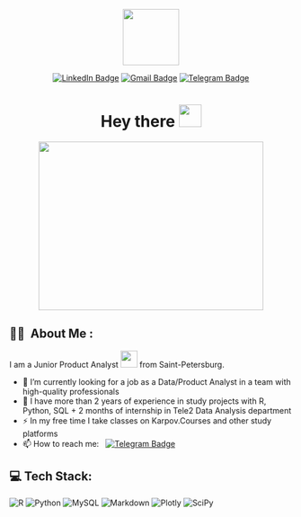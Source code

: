 <p align="center"><img src="https://media.giphy.com/media/M9gbBd9nbDrOTu1Mqx/giphy.gif" width="100"/></p>
<p align="center">
<a href="https://www.linkedin.com/in/deniskapitonovv"><img src="https://img.shields.io/badge/LinkedIn-blue?style=for-the-badge&logo=linkedin&logoColor=white" alt="LinkedIn Badge"></a>
<a href="deniskapitonovv@gmail.com"><img src="https://img.shields.io/badge/Gmail-D14836?style=for-the-badge&logo=gmail&logoColor=white" alt="Gmail Badge"></a>
<a href="https://t.me/dakapitonov"><img src="https://img.shields.io/badge/Telegram-blue?style=for-the-badge&logo=telegram&logoColor=white" alt="Telegram Badge"></a>
</p>

<h1 align="center">Hey there <img src="https://media.giphy.com/media/hvRJCLFzcasrR4ia7z/giphy.gif" width="40"></h1>

<p align="center"><img src="https://media.giphy.com/media/vsC7gewdX8tfq/giphy.gif" width="400" height="300"  /></p>

## :man_technologist: &nbsp;About Me :
  
I am a Junior Product Analyst  <img src="https://media.giphy.com/media/WUlplcMpOCEmTGBtBW/giphy.gif" width="30"> from Saint-Petersburg.
  
- 🔭 I’m currently looking for a job as a Data/Product Analyst in a team with high-quality professionals
- 🌱 I have more than 2 years of experience in study projects with R, Python, SQL + 2 months of internship in Tele2 Data Analysis department
- ⚡ In my free time I take classes on Karpov.Courses and other study platforms
- 📫 How to reach me: &nbsp; [![Telegram Badge](https://img.shields.io/badge/Telegram-blue?style=for-the-badge&logo=telegram&logoColor=white)](https://t.me/dakapitonov)
  
## 💻 Tech Stack:
![R](https://img.shields.io/badge/r-%23276DC3.svg?style=for-the-badge&logo=r&logoColor=white) ![Python](https://img.shields.io/badge/python-3670A0?style=for-the-badge&logo=python&logoColor=ffdd54)  ![MySQL](https://img.shields.io/badge/mysql-%2300f.svg?style=for-the-badge&logo=mysql&logoColor=white) ![Markdown](https://img.shields.io/badge/markdown-%23000000.svg?style=for-the-badge&logo=markdown&logoColor=white) ![Plotly](https://img.shields.io/badge/Plotly-%233F4F75.svg?style=for-the-badge&logo=plotly&logoColor=white) ![SciPy](https://img.shields.io/badge/SciPy-%230C55A5.svg?style=for-the-badge&logo=scipy&logoColor=%white) 
  
  <!--
**den1ceee/den1ceee** is a ✨ _special_ ✨ repository because its `README.md` (this file) appears on your GitHub profile.

Here are some ideas to get you started:

- 🔭 I’m currently working on ...
- 🌱 I’m currently learning ...
- 👯 I’m looking to collaborate on ...
- 🤔 I’m looking for help with ...
- 💬 Ask me about ...
- 📫 How to reach me: ...
- 😄 Pronouns: ...
- ⚡ Fun fact: ...
-->
